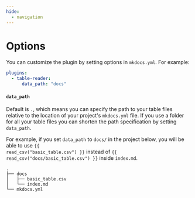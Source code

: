 ```yaml
---
hide:
  - navigation
---
```


# Options

You can customize the plugin by setting options in `mkdocs.yml`. For example:

```yml
plugins:
  - table-reader:
      data_path: "docs"
```

#### `data_path`

Default is `.`, which means you can specify the path to your table files relative to the location of your project's `mkdocs.yml` file. If you use a folder for all your table files you can shorten the path specification by setting `data_path`.

For example, if you set `data_path` to `docs/` in the project below, you will be able to use <code>\{\{ read_csv("basic_table.csv") \}\}</code> instead of <code>\{\{ read_csv("docs/basic_table.csv") \}\}</code> inside `index.md`.

```nohighlight
.
├── docs
│   ├── basic_table.csv
│   └── index.md
└── mkdocs.yml
```

